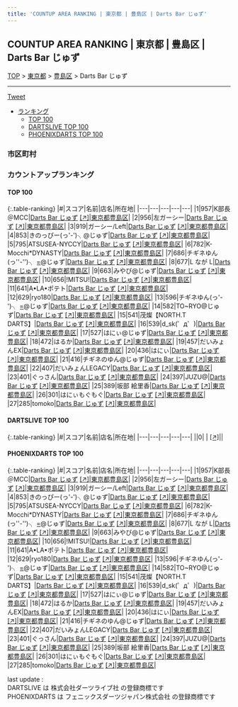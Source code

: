 ```yaml
---
title: 'COUNTUP AREA RANKING | 東京都 | 豊島区 | Darts Bar じゅず'
---
```

## COUNTUP AREA RANKING | 東京都 | 豊島区 | Darts Bar じゅず

[TOP](/darts/rank/) > [東京都](/darts/rank/東京都/) > [豊島区](/darts/rank/東京都/豊島区/) > Darts Bar じゅず

___

<a href="https://twitter.com/share?ref_src=twsrc%5Etfw" data-text="COUNTUP AREA RANKING | 東京都豊島区Darts Bar じゅず" class="twitter-share-button" data-hashtags="DARTSLIVE,PHOENIXDARTS,darts,ダーツ" data-show-count="false">Tweet</a>

* [ランキング](#カウントアップランキング)
    * [TOP 100](#top-100)
    * [DARTSLIVE TOP 100](#dartslive-top-100)
    * [PHOENIXDARTS TOP 100](#phoenixdarts-top-100)

### 市区町村

<ul>

</ul>

### カウントアップランキング

#### TOP 100



{:.table-ranking}
|#|スコア|名前|店名|所在地|
|---|---|---|---|---|
|1|957|<span class="rank-name-pd">K部長＠MCC</span>|<a href="/darts/rank/shops/71989.html">Darts Bar じゅず</a> <a href="https://vs.phoenixdarts.com/jp/shop/shopDetailInfo/s_71989?s_seq=71989">[↗]</a>|<a href="/darts/rank/東京都/豊島区">東京都豊島区</a>|
|2|956|<span class="rank-name-pd">左ガーシー</span>|<a href="/darts/rank/shops/71989.html">Darts Bar じゅず</a> <a href="https://vs.phoenixdarts.com/jp/shop/shopDetailInfo/s_71989?s_seq=71989">[↗]</a>|<a href="/darts/rank/東京都/豊島区">東京都豊島区</a>|
|3|919|<span class="rank-name-pd">ガーシー/Left</span>|<a href="/darts/rank/shops/71989.html">Darts Bar じゅず</a> <a href="https://vs.phoenixdarts.com/jp/shop/shopDetailInfo/s_71989?s_seq=71989">[↗]</a>|<a href="/darts/rank/東京都/豊島区">東京都豊島区</a>|
|4|853|<span class="rank-name-pd">きのっぴー(っ&#x27;-&#x27;)╮@じゅず</span>|<a href="/darts/rank/shops/71989.html">Darts Bar じゅず</a> <a href="https://vs.phoenixdarts.com/jp/shop/shopDetailInfo/s_71989?s_seq=71989">[↗]</a>|<a href="/darts/rank/東京都/豊島区">東京都豊島区</a>|
|5|795|<span class="rank-name-pd">ATSUSEA-NYCCY</span>|<a href="/darts/rank/shops/71989.html">Darts Bar じゅず</a> <a href="https://vs.phoenixdarts.com/jp/shop/shopDetailInfo/s_71989?s_seq=71989">[↗]</a>|<a href="/darts/rank/東京都/豊島区">東京都豊島区</a>|
|6|782|<span class="rank-name-pd">K-Mocchi*DYNASTY</span>|<a href="/darts/rank/shops/71989.html">Darts Bar じゅず</a> <a href="https://vs.phoenixdarts.com/jp/shop/shopDetailInfo/s_71989?s_seq=71989">[↗]</a>|<a href="/darts/rank/東京都/豊島区">東京都豊島区</a>|
|7|686|<span class="rank-name-pd">チギネゆん(っ&#x27;&#x27;-&#x27;&#x27;)╮ =͟͟@じゅず</span>|<a href="/darts/rank/shops/71989.html">Darts Bar じゅず</a> <a href="https://vs.phoenixdarts.com/jp/shop/shopDetailInfo/s_71989?s_seq=71989">[↗]</a>|<a href="/darts/rank/東京都/豊島区">東京都豊島区</a>|
|8|677|<span class="rank-name-pd">L なが L</span>|<a href="/darts/rank/shops/71989.html">Darts Bar じゅず</a> <a href="https://vs.phoenixdarts.com/jp/shop/shopDetailInfo/s_71989?s_seq=71989">[↗]</a>|<a href="/darts/rank/東京都/豊島区">東京都豊島区</a>|
|9|663|<span class="rank-name-pd">みやび@じゅず</span>|<a href="/darts/rank/shops/71989.html">Darts Bar じゅず</a> <a href="https://vs.phoenixdarts.com/jp/shop/shopDetailInfo/s_71989?s_seq=71989">[↗]</a>|<a href="/darts/rank/東京都/豊島区">東京都豊島区</a>|
|10|656|<span class="rank-name-pd">!MITSU!</span>|<a href="/darts/rank/shops/71989.html">Darts Bar じゅず</a> <a href="https://vs.phoenixdarts.com/jp/shop/shopDetailInfo/s_71989?s_seq=71989">[↗]</a>|<a href="/darts/rank/東京都/豊島区">東京都豊島区</a>|
|11|641|<span class="rank-name-pd">A•LA•ポテト</span>|<a href="/darts/rank/shops/71989.html">Darts Bar じゅず</a> <a href="https://vs.phoenixdarts.com/jp/shop/shopDetailInfo/s_71989?s_seq=71989">[↗]</a>|<a href="/darts/rank/東京都/豊島区">東京都豊島区</a>|
|12|629|<span class="rank-name-pd">ryo180</span>|<a href="/darts/rank/shops/71989.html">Darts Bar じゅず</a> <a href="https://vs.phoenixdarts.com/jp/shop/shopDetailInfo/s_71989?s_seq=71989">[↗]</a>|<a href="/darts/rank/東京都/豊島区">東京都豊島区</a>|
|13|596|<span class="rank-name-pd">チギネゆん(っ&#x27;-&#x27;)╮ =͟͟@じゅず</span>|<a href="/darts/rank/shops/71989.html">Darts Bar じゅず</a> <a href="https://vs.phoenixdarts.com/jp/shop/shopDetailInfo/s_71989?s_seq=71989">[↗]</a>|<a href="/darts/rank/東京都/豊島区">東京都豊島区</a>|
|14|582|<span class="rank-name-pd">TO~RYO@じゅず</span>|<a href="/darts/rank/shops/71989.html">Darts Bar じゅず</a> <a href="https://vs.phoenixdarts.com/jp/shop/shopDetailInfo/s_71989?s_seq=71989">[↗]</a>|<a href="/darts/rank/東京都/豊島区">東京都豊島区</a>|
|15|541|<span class="rank-name-pd">茂燦【NORTH.T DARTS】</span>|<a href="/darts/rank/shops/71989.html">Darts Bar じゅず</a> <a href="https://vs.phoenixdarts.com/jp/shop/shopDetailInfo/s_71989?s_seq=71989">[↗]</a>|<a href="/darts/rank/東京都/豊島区">東京都豊島区</a>|
|16|539|<span class="rank-name-pd">d_sk(゜д゜)</span>|<a href="/darts/rank/shops/71989.html">Darts Bar じゅず</a> <a href="https://vs.phoenixdarts.com/jp/shop/shopDetailInfo/s_71989?s_seq=71989">[↗]</a>|<a href="/darts/rank/東京都/豊島区">東京都豊島区</a>|
|17|527|<span class="rank-name-pd">はにぃ@じゅず</span>|<a href="/darts/rank/shops/71989.html">Darts Bar じゅず</a> <a href="https://vs.phoenixdarts.com/jp/shop/shopDetailInfo/s_71989?s_seq=71989">[↗]</a>|<a href="/darts/rank/東京都/豊島区">東京都豊島区</a>|
|18|472|<span class="rank-name-pd">はるか</span>|<a href="/darts/rank/shops/71989.html">Darts Bar じゅず</a> <a href="https://vs.phoenixdarts.com/jp/shop/shopDetailInfo/s_71989?s_seq=71989">[↗]</a>|<a href="/darts/rank/東京都/豊島区">東京都豊島区</a>|
|19|457|<span class="rank-name-pd">だいみょんEX</span>|<a href="/darts/rank/shops/71989.html">Darts Bar じゅず</a> <a href="https://vs.phoenixdarts.com/jp/shop/shopDetailInfo/s_71989?s_seq=71989">[↗]</a>|<a href="/darts/rank/東京都/豊島区">東京都豊島区</a>|
|20|436|<span class="rank-name-pd">はにぃ</span>|<a href="/darts/rank/shops/71989.html">Darts Bar じゅず</a> <a href="https://vs.phoenixdarts.com/jp/shop/shopDetailInfo/s_71989?s_seq=71989">[↗]</a>|<a href="/darts/rank/東京都/豊島区">東京都豊島区</a>|
|21|416|<span class="rank-name-pd">チギネのゆん@じゅず</span>|<a href="/darts/rank/shops/71989.html">Darts Bar じゅず</a> <a href="https://vs.phoenixdarts.com/jp/shop/shopDetailInfo/s_71989?s_seq=71989">[↗]</a>|<a href="/darts/rank/東京都/豊島区">東京都豊島区</a>|
|22|407|<span class="rank-name-pd">だいみょんLEGACY</span>|<a href="/darts/rank/shops/71989.html">Darts Bar じゅず</a> <a href="https://vs.phoenixdarts.com/jp/shop/shopDetailInfo/s_71989?s_seq=71989">[↗]</a>|<a href="/darts/rank/東京都/豊島区">東京都豊島区</a>|
|23|401|<span class="rank-name-pd">ぐっさん</span>|<a href="/darts/rank/shops/71989.html">Darts Bar じゅず</a> <a href="https://vs.phoenixdarts.com/jp/shop/shopDetailInfo/s_71989?s_seq=71989">[↗]</a>|<a href="/darts/rank/東京都/豊島区">東京都豊島区</a>|
|24|397|<span class="rank-name-pd">JUZU@</span>|<a href="/darts/rank/shops/71989.html">Darts Bar じゅず</a> <a href="https://vs.phoenixdarts.com/jp/shop/shopDetailInfo/s_71989?s_seq=71989">[↗]</a>|<a href="/darts/rank/東京都/豊島区">東京都豊島区</a>|
|25|389|<span class="rank-name-pd"><span class="pro-icon-pd"></span>坂部 絵里香</span>|<a href="/darts/rank/shops/71989.html">Darts Bar じゅず</a> <a href="https://vs.phoenixdarts.com/jp/shop/shopDetailInfo/s_71989?s_seq=71989">[↗]</a>|<a href="/darts/rank/東京都/豊島区">東京都豊島区</a>|
|26|301|<span class="rank-name-pd">はにぃもぐもぐ</span>|<a href="/darts/rank/shops/71989.html">Darts Bar じゅず</a> <a href="https://vs.phoenixdarts.com/jp/shop/shopDetailInfo/s_71989?s_seq=71989">[↗]</a>|<a href="/darts/rank/東京都/豊島区">東京都豊島区</a>|
|27|285|<span class="rank-name-pd">tomoko</span>|<a href="/darts/rank/shops/71989.html">Darts Bar じゅず</a> <a href="https://vs.phoenixdarts.com/jp/shop/shopDetailInfo/s_71989?s_seq=71989">[↗]</a>|<a href="/darts/rank/東京都/豊島区">東京都豊島区</a>|


#### DARTSLIVE TOP 100



{:.table-ranking}
|#|スコア|名前|店名|所在地|
|---|---|---|---|---|
||0|<span class="rank-name-dl"> </span>|<a href="/darts/rank/shops/.html"></a> <a href="">[↗]</a>|<a href="/darts/rank//"></a>|


#### PHOENIXDARTS TOP 100



{:.table-ranking}
|#|スコア|名前|店名|所在地|
|---|---|---|---|---|
|1|957|<span class="rank-name-pd">K部長＠MCC</span>|<a href="/darts/rank/shops/71989.html">Darts Bar じゅず</a> <a href="https://vs.phoenixdarts.com/jp/shop/shopDetailInfo/s_71989?s_seq=71989">[↗]</a>|<a href="/darts/rank/東京都/豊島区">東京都豊島区</a>|
|2|956|<span class="rank-name-pd">左ガーシー</span>|<a href="/darts/rank/shops/71989.html">Darts Bar じゅず</a> <a href="https://vs.phoenixdarts.com/jp/shop/shopDetailInfo/s_71989?s_seq=71989">[↗]</a>|<a href="/darts/rank/東京都/豊島区">東京都豊島区</a>|
|3|919|<span class="rank-name-pd">ガーシー/Left</span>|<a href="/darts/rank/shops/71989.html">Darts Bar じゅず</a> <a href="https://vs.phoenixdarts.com/jp/shop/shopDetailInfo/s_71989?s_seq=71989">[↗]</a>|<a href="/darts/rank/東京都/豊島区">東京都豊島区</a>|
|4|853|<span class="rank-name-pd">きのっぴー(っ&#x27;-&#x27;)╮@じゅず</span>|<a href="/darts/rank/shops/71989.html">Darts Bar じゅず</a> <a href="https://vs.phoenixdarts.com/jp/shop/shopDetailInfo/s_71989?s_seq=71989">[↗]</a>|<a href="/darts/rank/東京都/豊島区">東京都豊島区</a>|
|5|795|<span class="rank-name-pd">ATSUSEA-NYCCY</span>|<a href="/darts/rank/shops/71989.html">Darts Bar じゅず</a> <a href="https://vs.phoenixdarts.com/jp/shop/shopDetailInfo/s_71989?s_seq=71989">[↗]</a>|<a href="/darts/rank/東京都/豊島区">東京都豊島区</a>|
|6|782|<span class="rank-name-pd">K-Mocchi*DYNASTY</span>|<a href="/darts/rank/shops/71989.html">Darts Bar じゅず</a> <a href="https://vs.phoenixdarts.com/jp/shop/shopDetailInfo/s_71989?s_seq=71989">[↗]</a>|<a href="/darts/rank/東京都/豊島区">東京都豊島区</a>|
|7|686|<span class="rank-name-pd">チギネゆん(っ&#x27;&#x27;-&#x27;&#x27;)╮ =͟͟@じゅず</span>|<a href="/darts/rank/shops/71989.html">Darts Bar じゅず</a> <a href="https://vs.phoenixdarts.com/jp/shop/shopDetailInfo/s_71989?s_seq=71989">[↗]</a>|<a href="/darts/rank/東京都/豊島区">東京都豊島区</a>|
|8|677|<span class="rank-name-pd">L なが L</span>|<a href="/darts/rank/shops/71989.html">Darts Bar じゅず</a> <a href="https://vs.phoenixdarts.com/jp/shop/shopDetailInfo/s_71989?s_seq=71989">[↗]</a>|<a href="/darts/rank/東京都/豊島区">東京都豊島区</a>|
|9|663|<span class="rank-name-pd">みやび@じゅず</span>|<a href="/darts/rank/shops/71989.html">Darts Bar じゅず</a> <a href="https://vs.phoenixdarts.com/jp/shop/shopDetailInfo/s_71989?s_seq=71989">[↗]</a>|<a href="/darts/rank/東京都/豊島区">東京都豊島区</a>|
|10|656|<span class="rank-name-pd">!MITSU!</span>|<a href="/darts/rank/shops/71989.html">Darts Bar じゅず</a> <a href="https://vs.phoenixdarts.com/jp/shop/shopDetailInfo/s_71989?s_seq=71989">[↗]</a>|<a href="/darts/rank/東京都/豊島区">東京都豊島区</a>|
|11|641|<span class="rank-name-pd">A•LA•ポテト</span>|<a href="/darts/rank/shops/71989.html">Darts Bar じゅず</a> <a href="https://vs.phoenixdarts.com/jp/shop/shopDetailInfo/s_71989?s_seq=71989">[↗]</a>|<a href="/darts/rank/東京都/豊島区">東京都豊島区</a>|
|12|629|<span class="rank-name-pd">ryo180</span>|<a href="/darts/rank/shops/71989.html">Darts Bar じゅず</a> <a href="https://vs.phoenixdarts.com/jp/shop/shopDetailInfo/s_71989?s_seq=71989">[↗]</a>|<a href="/darts/rank/東京都/豊島区">東京都豊島区</a>|
|13|596|<span class="rank-name-pd">チギネゆん(っ&#x27;-&#x27;)╮ =͟͟@じゅず</span>|<a href="/darts/rank/shops/71989.html">Darts Bar じゅず</a> <a href="https://vs.phoenixdarts.com/jp/shop/shopDetailInfo/s_71989?s_seq=71989">[↗]</a>|<a href="/darts/rank/東京都/豊島区">東京都豊島区</a>|
|14|582|<span class="rank-name-pd">TO~RYO@じゅず</span>|<a href="/darts/rank/shops/71989.html">Darts Bar じゅず</a> <a href="https://vs.phoenixdarts.com/jp/shop/shopDetailInfo/s_71989?s_seq=71989">[↗]</a>|<a href="/darts/rank/東京都/豊島区">東京都豊島区</a>|
|15|541|<span class="rank-name-pd">茂燦【NORTH.T DARTS】</span>|<a href="/darts/rank/shops/71989.html">Darts Bar じゅず</a> <a href="https://vs.phoenixdarts.com/jp/shop/shopDetailInfo/s_71989?s_seq=71989">[↗]</a>|<a href="/darts/rank/東京都/豊島区">東京都豊島区</a>|
|16|539|<span class="rank-name-pd">d_sk(゜д゜)</span>|<a href="/darts/rank/shops/71989.html">Darts Bar じゅず</a> <a href="https://vs.phoenixdarts.com/jp/shop/shopDetailInfo/s_71989?s_seq=71989">[↗]</a>|<a href="/darts/rank/東京都/豊島区">東京都豊島区</a>|
|17|527|<span class="rank-name-pd">はにぃ@じゅず</span>|<a href="/darts/rank/shops/71989.html">Darts Bar じゅず</a> <a href="https://vs.phoenixdarts.com/jp/shop/shopDetailInfo/s_71989?s_seq=71989">[↗]</a>|<a href="/darts/rank/東京都/豊島区">東京都豊島区</a>|
|18|472|<span class="rank-name-pd">はるか</span>|<a href="/darts/rank/shops/71989.html">Darts Bar じゅず</a> <a href="https://vs.phoenixdarts.com/jp/shop/shopDetailInfo/s_71989?s_seq=71989">[↗]</a>|<a href="/darts/rank/東京都/豊島区">東京都豊島区</a>|
|19|457|<span class="rank-name-pd">だいみょんEX</span>|<a href="/darts/rank/shops/71989.html">Darts Bar じゅず</a> <a href="https://vs.phoenixdarts.com/jp/shop/shopDetailInfo/s_71989?s_seq=71989">[↗]</a>|<a href="/darts/rank/東京都/豊島区">東京都豊島区</a>|
|20|436|<span class="rank-name-pd">はにぃ</span>|<a href="/darts/rank/shops/71989.html">Darts Bar じゅず</a> <a href="https://vs.phoenixdarts.com/jp/shop/shopDetailInfo/s_71989?s_seq=71989">[↗]</a>|<a href="/darts/rank/東京都/豊島区">東京都豊島区</a>|
|21|416|<span class="rank-name-pd">チギネのゆん@じゅず</span>|<a href="/darts/rank/shops/71989.html">Darts Bar じゅず</a> <a href="https://vs.phoenixdarts.com/jp/shop/shopDetailInfo/s_71989?s_seq=71989">[↗]</a>|<a href="/darts/rank/東京都/豊島区">東京都豊島区</a>|
|22|407|<span class="rank-name-pd">だいみょんLEGACY</span>|<a href="/darts/rank/shops/71989.html">Darts Bar じゅず</a> <a href="https://vs.phoenixdarts.com/jp/shop/shopDetailInfo/s_71989?s_seq=71989">[↗]</a>|<a href="/darts/rank/東京都/豊島区">東京都豊島区</a>|
|23|401|<span class="rank-name-pd">ぐっさん</span>|<a href="/darts/rank/shops/71989.html">Darts Bar じゅず</a> <a href="https://vs.phoenixdarts.com/jp/shop/shopDetailInfo/s_71989?s_seq=71989">[↗]</a>|<a href="/darts/rank/東京都/豊島区">東京都豊島区</a>|
|24|397|<span class="rank-name-pd">JUZU@</span>|<a href="/darts/rank/shops/71989.html">Darts Bar じゅず</a> <a href="https://vs.phoenixdarts.com/jp/shop/shopDetailInfo/s_71989?s_seq=71989">[↗]</a>|<a href="/darts/rank/東京都/豊島区">東京都豊島区</a>|
|25|389|<span class="rank-name-pd"><span class="pro-icon-pd"></span>坂部 絵里香</span>|<a href="/darts/rank/shops/71989.html">Darts Bar じゅず</a> <a href="https://vs.phoenixdarts.com/jp/shop/shopDetailInfo/s_71989?s_seq=71989">[↗]</a>|<a href="/darts/rank/東京都/豊島区">東京都豊島区</a>|
|26|301|<span class="rank-name-pd">はにぃもぐもぐ</span>|<a href="/darts/rank/shops/71989.html">Darts Bar じゅず</a> <a href="https://vs.phoenixdarts.com/jp/shop/shopDetailInfo/s_71989?s_seq=71989">[↗]</a>|<a href="/darts/rank/東京都/豊島区">東京都豊島区</a>|
|27|285|<span class="rank-name-pd">tomoko</span>|<a href="/darts/rank/shops/71989.html">Darts Bar じゅず</a> <a href="https://vs.phoenixdarts.com/jp/shop/shopDetailInfo/s_71989?s_seq=71989">[↗]</a>|<a href="/darts/rank/東京都/豊島区">東京都豊島区</a>|


<div class="footer border-top border-gray-light mt-5 pt-3 text-right text-gray">
    last update : <span style="font-weight: italic" id="foot_last_modified"></span><br />
    DARTSLIVE は 株式会社ダーツライブ社 の登録商標です<br />
    PHOENIXDARTS は フェニックスダーツジャパン株式会社 の登録商標です<br />
</div>

<script src="https://cdnjs.cloudflare.com/ajax/libs/jquery.tablesorter/2.31.3/js/jquery.tablesorter.min.js" integrity="sha512-qzgd5cYSZcosqpzpn7zF2ZId8f/8CHmFKZ8j7mU4OUXTNRd5g+ZHBPsgKEwoqxCtdQvExE5LprwwPAgoicguNg==" crossorigin="anonymous" referrerpolicy="no-referrer"></script>
<link rel="stylesheet" href="https://cdnjs.cloudflare.com/ajax/libs/jquery.tablesorter/2.31.3/css/theme.default.min.css" integrity="sha512-wghhOJkjQX0Lh3NSWvNKeZ0ZpNn+SPVXX1Qyc9OCaogADktxrBiBdKGDoqVUOyhStvMBmJQ8ZdMHiR3wuEq8+w==" crossorigin="anonymous" referrerpolicy="no-referrer" />
<script>
$(function() {
    $(".table-ranking").tablesorter({sortList:[[0, 0]]});
    $("#foot_last_modified").text(formatDate(new Date(document.lastModified), 'yyyy-MM-dd HH:mm:ss'));
});
</script>

<script async src="https://platform.twitter.com/widgets.js" charset="utf-8"></script>